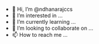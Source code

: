 - 👋 Hi, I’m @ndhanarajccs
- 👀 I’m interested in ...
- 🌱 I’m currently learning ...
- 💞️ I’m looking to collaborate on ...
- 📫 How to reach me ...

<!---
ndhanarajccs/ndhanarajccs is a ✨ special ✨ repository because its `README.md` (this file) appears on your GitHub profile.
You can click the Preview link to take a look at your changes.
--->
